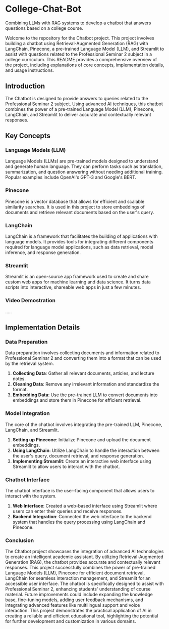 # College-Chat-Bot
Combining LLMs with RAG systems to develop a chatbot that answers questions based on a college course.

Welcome to the repository for the Chatbot project. This project involves building a chatbot using Retrieval-Augmented Generation (RAG) with LangChain, Pinecone, a pre-trained Language Model (LLM), and Streamlit to assist with questions related to the Professional Seminar 2 subject in a college curriculum. This README provides a comprehensive overview of the project, including explanations of core concepts, implementation details, and usage instructions.


## Introduction

The Chatbot is designed to provide answers to queries related to the Professional Seminar 2 subject. Using advanced AI techniques, this chatbot combines the power of a pre-trained Language Model (LLM), Pinecone, LangChain, and Streamlit to deliver accurate and contextually relevant responses.

## Key Concepts

### Language Models (LLM)

Language Models (LLMs) are pre-trained models designed to understand and generate human language. They can perform tasks such as translation, summarization, and question answering without needing additional training. Popular examples include OpenAI's GPT-3 and Google's BERT.

### Pinecone

Pinecone is a vector database that allows for efficient and scalable similarity searches. It is used in this project to store embeddings of documents and retrieve relevant documents based on the user's query.

### LangChain

LangChain is a framework that facilitates the building of applications with language models. It provides tools for integrating different components required for language model applications, such as data retrieval, model inference, and response generation.

### Streamlit

Streamlit is an open-source app framework used to create and share custom web apps for machine learning and data science. It turns data scripts into interactive, shareable web apps in just a few minutes.

### Video Demostration

.....

## Implementation Details

### Data Preparation

Data preparation involves collecting documents and information related to Professional Seminar 2 and converting them into a format that can be used by the retrieval system.

1. **Collecting Data**: Gather all relevant documents, articles, and lecture notes.
2. **Cleaning Data**: Remove any irrelevant information and standardize the format.
3. **Embedding Data**: Use the pre-trained LLM to convert documents into embeddings and store them in Pinecone for efficient retrieval.

### Model Integration

The core of the chatbot involves integrating the pre-trained LLM, Pinecone, LangChain, and Streamlit.

1. **Setting up Pinecone**: Initialize Pinecone and upload the document embeddings.
2. **Using LangChain**: Utilize LangChain to handle the interaction between the user's query, document retrieval, and response generation.
4. **Implementing Streamlit**: Create an interactive web interface using Streamlit to allow users to interact with the chatbot.

### Chatbot Interface

The chatbot interface is the user-facing component that allows users to interact with the system.

1. **Web Interface**: Created a web-based interface using Streamlit where users can enter their queries and receive responses.
2. **Backend Integration**: Connected the web interface to the backend system that handles the query processing using LangChain and Pinecone.


### Conclusion

The Chatbot project showcases the integration of advanced AI technologies to create an intelligent academic assistant. By utilizing Retrieval-Augmented Generation (RAG), the chatbot provides accurate and contextually relevant responses. This project successfully combines the power of pre-trained Language Models (LLM), Pinecone for efficient document retrieval, LangChain for seamless interaction management, and Streamlit for an accessible user interface. The chatbot is specifically designed to assist with Professional Seminar 2, enhancing students' understanding of course material. Future improvements could include expanding the knowledge base, fine-tuning models, adding user feedback mechanisms, and integrating advanced features like multilingual support and voice interaction. This project demonstrates the practical application of AI in creating a reliable and efficient educational tool, highlighting the potential for further development and customization in various domains.
